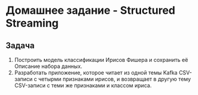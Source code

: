 # Домашнее задание - Structured Streaming

## Задача

1. Построить модель классификации Ирисов Фишера и сохранить её Описание набора данных.
2. Разработать приложение, которое читает из одной темы Kafka CSV-записи с четырми признаками ирисов, и возвращает в другую тему CSV-записи с теми же признаками и классом ириса.

